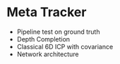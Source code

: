 # Meta Tracker

- Pipeline test on ground truth
- Depth Completion
- Classical 6D ICP with covariance
- Network architecture
